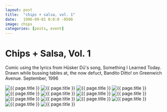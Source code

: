 ```yaml
---
layout: post
title:  "chips + salsa, vol. 1"
date:   1996-09-01 0:0:0 -0500
image: chips
categories: [posts, event]
---
```


# Chips + Salsa, Vol. 1

Comic using the lyrics from Hüsker Dü's song, Something I Learned Today. Drawn while bussing tables at, the now defuct, Bandito Ditto! on Greenwich Avenue. September, 1996

<div class="chips_salsa">
  <img class="img img__post" src="{{ site.base_img_path }}/chips/{{ page.image }}_01.jpg" alt="{{ page.title }}" />
  <img class="img img__post" src="{{ site.base_img_path }}/chips/{{ page.image }}_02.jpg" alt="{{ page.title }}" />
  <img class="img img__post" src="{{ site.base_img_path }}/chips/{{ page.image }}_03.jpg" alt="{{ page.title }}" />
  <img class="img img__post" src="{{ site.base_img_path }}/chips/{{ page.image }}_04.jpg" alt="{{ page.title }}" />
  <img class="img img__post" src="{{ site.base_img_path }}/chips/{{ page.image }}_05.jpg" alt="{{ page.title }}" />
  <img class="img img__post" src="{{ site.base_img_path }}/chips/{{ page.image }}_06.jpg" alt="{{ page.title }}" />
  <img class="img img__post" src="{{ site.base_img_path }}/chips/{{ page.image }}_07.jpg" alt="{{ page.title }}" />
  <img class="img img__post" src="{{ site.base_img_path }}/chips/{{ page.image }}_08.jpg" alt="{{ page.title }}" />
  <img class="img img__post" src="{{ site.base_img_path }}/chips/{{ page.image }}_09.jpg" alt="{{ page.title }}" />
  <img class="img img__post" src="{{ site.base_img_path }}/chips/{{ page.image }}_10.jpg" alt="{{ page.title }}" />
  <img class="img img__post" src="{{ site.base_img_path }}/chips/{{ page.image }}_11.jpg" alt="{{ page.title }}" />
  <img class="img img__post" src="{{ site.base_img_path }}/chips/{{ page.image }}_12.jpg" alt="{{ page.title }}" />
  <img class="img img__post" src="{{ site.base_img_path }}/chips/{{ page.image }}_13.jpg" alt="{{ page.title }}" />
  <img class="img img__post" src="{{ site.base_img_path }}/chips/{{ page.image }}_14.jpg" alt="{{ page.title }}" />
</div>